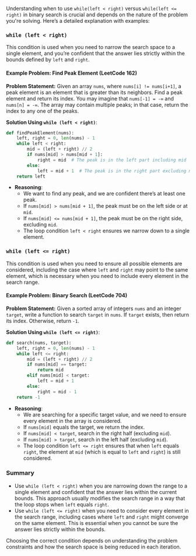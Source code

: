 Understanding when to use `while(left < right)` versus `while(left <= right)` in binary search is crucial and depends on the nature of the problem you're solving. Here’s a detailed explanation with examples:

### `while (left < right)`

This condition is used when you need to narrow the search space to a single element, and you’re confident that the answer lies strictly within the bounds defined by `left` and `right`. 

#### Example Problem: Find Peak Element (LeetCode 162)

**Problem Statement:**
Given an array `nums`, where `nums[i] != nums[i+1]`, a peak element is an element that is greater than its neighbors. Find a peak element and return its index. You may imagine that `nums[-1] = -∞` and `nums[n] = -∞`. The array may contain multiple peaks; in that case, return the index to any one of the peaks.

**Solution Using `while (left < right)`**:
```python
def findPeakElement(nums):
    left, right = 0, len(nums) - 1
    while left < right:
        mid = (left + right) // 2
        if nums[mid] > nums[mid + 1]:
            right = mid  # The peak is in the left part including mid
        else:
            left = mid + 1  # The peak is in the right part excluding mid
    return left
```
- **Reasoning**: 
  - We want to find any peak, and we are confident there’s at least one peak.
  - If `nums[mid] > nums[mid + 1]`, the peak must be on the left side or at `mid`.
  - If `nums[mid] <= nums[mid + 1]`, the peak must be on the right side, excluding `mid`.
  - The loop condition `left < right` ensures we narrow down to a single element.

### `while (left <= right)`

This condition is used when you need to ensure all possible elements are considered, including the case where `left` and `right` may point to the same element, which is necessary when you need to include every element in the search range.

#### Example Problem: Binary Search (LeetCode 704)

**Problem Statement:**
Given a sorted array of integers `nums` and an integer `target`, write a function to search `target` in `nums`. If `target` exists, then return its index. Otherwise, return `-1`.

**Solution Using `while (left <= right)`**:
```python
def search(nums, target):
    left, right = 0, len(nums) - 1
    while left <= right:
        mid = (left + right) // 2
        if nums[mid] == target:
            return mid
        elif nums[mid] < target:
            left = mid + 1
        else:
            right = mid - 1
    return -1
```
- **Reasoning**: 
  - We are searching for a specific target value, and we need to ensure every element in the array is considered.
  - If `nums[mid]` equals the target, we return the index.
  - If `nums[mid] < target`, search in the right half (excluding `mid`).
  - If `nums[mid] > target`, search in the left half (excluding `mid`).
  - The loop condition `left <= right` ensures that when `left` equals `right`, the element at `mid` (which is equal to `left` and `right`) is still considered.

### Summary

- Use `while (left < right)` when you are narrowing down the range to a single element and confident that the answer lies within the current bounds. This approach usually modifies the search range in a way that the loop stops when `left` equals `right`.
- Use `while (left <= right)` when you need to consider every element in the search range, including cases where `left` and `right` might converge on the same element. This is essential when you cannot be sure the answer lies strictly within the bounds.

Choosing the correct condition depends on understanding the problem constraints and how the search space is being reduced in each iteration.
